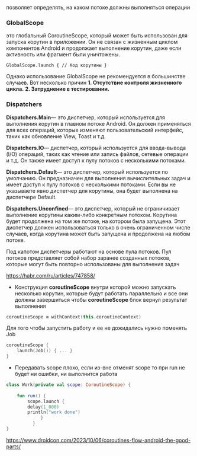 позволяет определять, на каком потоке должны выполняться операции

### GlobalScope

это глобальный CoroutineScope, который может быть использован для запуска корутин в приложении. Он не связан с жизненным циклом компонентов
Android и продолжает выполнение корутин, даже если активность или фрагмент были уничтожены.

```
GlobalScope.launch { // Код корутины }
```

Однако использование GlobalScope не рекомендуется в большинстве случаев. Вот несколько причин
**1. Отсутствие контроля жизненного цикла.**
**2. Затруднение в тестировании.**

### Dispatchers

**Dispatchers.Main**— это диспетчер, который используется для выполнения корутин в главном потоке Android. Он должен применяться для всех
операций, которые изменяют пользовательский интерфейс, таких как обновление View, Toast и т.д.

**Dispatchers.IO**— диспетчер, который используется для ввода-вывода (I/O) операций, таких как чтение или запись файлов, сетевые операции и
т.д. Он также имеет доступ к пулу потоков с несколькими потоками.

**Dispatchers.Default**— это диспетчер, который используется по умолчанию. Он предназначен для выполнения вычислительных задач и имеет
доступ к пулу потоков с несколькими потоками. Если вы не указываете явно диспетчер для корутины, она будет выполнена на диспетчере Default.

**Dispatchers.Unconfined**— это диспетчер, который не ограничивает выполнение корутины каким-либо конкретным потоком. Корутина будет
продолжена на том же потоке, на котором была запущена. Этот диспетчер должен использоваться только в очень ограниченном числе случаев, когда
корутина может быть запущена и продолжена на любом потоке.

Под капотом диспетчеры работают на основе пула потоков. Пул потоков представляет собой набор заранее созданных потоков, которые могут быть
повторно использованы для выполнения задач

https://habr.com/ru/articles/747858/

- Конструкция **coroutineScope** внутри которой можно запускать несколько корутин, которые будут работать параллельно и все они должны завершиться чтобы **coroutineScope** блок вернул результат выполнения
```Kotlin
coroutineScope ≡ withContext(this.coroutineContext)
```
Для того чтобы запустить работу и ее не дожидались нужно поменять Job
```Kotlin
coroutineScope {  
	launch(Job()) { ... }  
}
```

- Передавать scope плохо, если из-вне отменят scope то при run не будет ни ошибки, ни выполнится работа
```Kotlin
class Work(private val scope: CoroutineScope) {  
  
	fun run() {  
		scope.launch {  
		delay(1_000)  
		println("work done")  
			 }  
		  }  
}
```

https://www.droidcon.com/2023/10/06/coroutines-flow-android-the-good-parts/